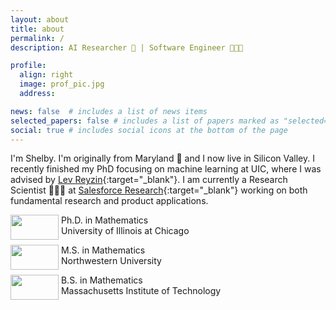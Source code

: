 ```yaml
---
layout: about
title: about
permalink: /
description: AI Researcher 🤖 | Software Engineer 👩🏽‍💻

profile:
  align: right
  image: prof_pic.jpg
  address:

news: false  # includes a list of news items
selected_papers: false # includes a list of papers marked as "selected={true}"
social: true # includes social icons at the bottom of the page
---
```


I'm Shelby. I'm originally from Maryland 🦀 and I now live in Silicon Valley. I recently finished my PhD focusing on machine learning at UIC, where I was advised by [Lev Reyzin](http://levreyzin.com){:target="\_blank"}. I am currently a Research Scientist 👩🏽‍🔬 at [Salesforce Research](http://einstein.ai){:target="\_blank"} working on both fundamental research and product applications.

<p><img style="float: left;" src="https://upload.wikimedia.org/wikipedia/commons/9/96/University_of_Illinois_at_Chicago_circle_logo.svg" width="77" height="40" />&nbsp;Ph.D. in Mathematics <br />&nbsp;University of Illinois at Chicago</p>

<p><img style="float: left;" src="https://upload.wikimedia.org/wikipedia/commons/7/7c/Northwestern_Wildcats_logo.svg" width="77" height="40" />&nbsp;M.S. in Mathematics <br />&nbsp;Northwestern University</p>

<p><img style="float: left;" src="https://upload.wikimedia.org/wikipedia/commons/thumb/0/0c/MIT_logo.svg/321px-MIT_logo.svg.png" alt="" width="77" height="40" />&nbsp;B.S. in Mathematics <br />&nbsp;Massachusetts Institute of Technology</p>
